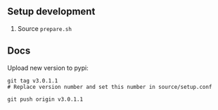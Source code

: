 ## Setup development

1. Source `prepare.sh`

## Docs


Upload new version to pypi:

```
git tag v3.0.1.1  
# Replace version number and set this number in source/setup.conf

git push origin v3.0.1.1
```